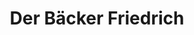 ---
title: "Der Bäcker Friedrich"
url: /schwarzenbach-a-wald/der-baecker-friedrich/
shop: Bäckerei
---